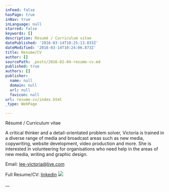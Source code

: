 ```yaml
---
inFeed: false
hasPage: true
inNav: true
inLanguage: null
starred: false
keywords: []
description: Résumé / Curriculum vitae
datePublished: '2016-03-14T10:25:13.033Z'
dateModified: '2016-03-14T10:24:06.873Z'
title: Resume/CV
author: []
sourcePath: _posts/2016-02-04-resume-cv.md
published: true
authors: []
publisher:
  name: null
  domain: null
  url: null
  favicon: null
url: resume-cv/index.html
_type: WebPage

---
```

Résumé / Curriculum vitae

A critical thinker and a detail-orientated problem solver, Victoria is trained in a diverse range of media and broadcast areas such as new media, copywriting, website development, video production and more. She is interested in volunteering for organisations who need help in the areas of new media, writing and graphic design.

Email: [lee-victoria@live.com][0]

Full Resume/CV: [linkedin][1]
![](https://the-grid-user-content.s3-us-west-2.amazonaws.com/2dbdd5b9-7b2a-4036-9ffa-5c6ac04d28fa.jpg)

__

[0]: mailto:lee-victoria@live.com
[1]: https://www.linkedin.com/in/victoriachanellee